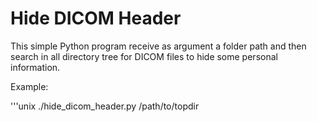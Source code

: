 Hide DICOM Header
==================
This simple Python program receive as argument a folder
path and then search in all directory tree for DICOM files
to hide some personal information.

Example:

'''unix
./hide_dicom_header.py /path/to/topdir
